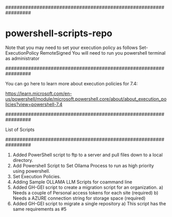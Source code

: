 #################################################################
# powershell-scripts-repo

 Note that you may need to set your execution policy as follows 
 Set-ExecutionPolicy RemoteSigned
 You will need to run you powershell terminal as administrator

#################################################################

You can go here to learn more about execution policies for 7.4:

https://learn.microsoft.com/en-us/powershell/module/microsoft.powershell.core/about/about_execution_policies?view=powershell-7.4

#################################################################

List of Scripts

#################################################################

1) Added PowerShell script to ftp to a server
   and pull files down to a local directory.
2) Add Powershell Script to Set Ollama Process
   to run as high priority using powershell.
3) Set Execution Policies.
4) Adding Sample OLLAMA LLM Scripts for coammand line
5) Added GH-GEI script to create a migration script for an organization.
   a) Needs a couple of Personal access tokens for each site (required)
   b) Needs a AZURE connection string for storage space (required)
6) Added GH-GEI script to migrate a single repository
   a) This script has the same requirements as #5
   
   
